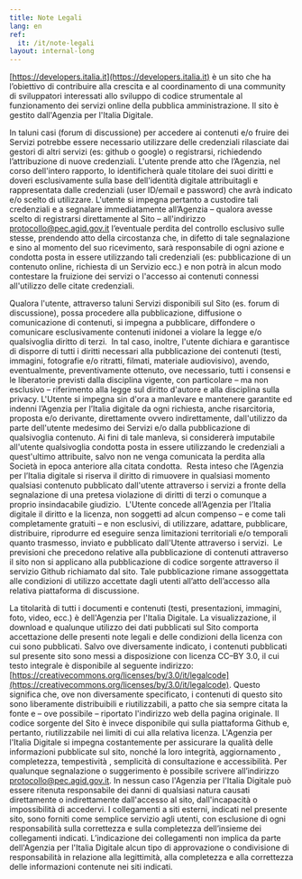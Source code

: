 ```yaml
---
title: Note Legali
lang: en
ref:
  it: /it/note-legali
layout: internal-long
---
```


[https://developers.italia.it](https://developers.italia.it) è un sito che ha l’obiettivo di contribuire alla crescita e al coordinamento di una community di sviluppatori interessati allo sviluppo di codice strumentale al funzionamento dei servizi online della pubblica amministrazione.
Il sito è gestito dall'Agenzia per l'Italia Digitale.

In taluni casi (forum di discussione) per accedere ai contenuti e/o fruire dei Servizi potrebbe essere necessario utilizzare delle credenziali rilasciate dai gestori di altri servizi (es: github o google) o registrarsi, richiedendo l’attribuzione di nuove credenziali.
L'utente prende atto che l’Agenzia, nel corso dell'intero rapporto, lo identificherà quale titolare dei suoi diritti e doveri esclusivamente sulla base dell'identità digitale attribuitagli e rappresentata dalle credenziali (user ID/email e password) che avrà indicato e/o scelto di utilizzare. L'utente si impegna pertanto a custodire tali credenziali e a segnalare immediatamente all’Agenzia – qualora avesse scelto di registrarsi direttamente al Sito – all'indirizzo [protocollo@pec.agid.gov.it](mailto:protocollo@pec.agid.gov.it) l’eventuale perdita del controllo esclusivo sulle stesse, prendendo atto della circostanza che, in difetto di tale segnalazione e sino al momento del suo ricevimento, sarà responsabile di ogni azione e condotta posta in essere utilizzando tali credenziali (es: pubblicazione di un contenuto online, richiesta di un Servizio ecc.) e non potrà in alcun modo contestare la fruizione dei servizi o l'accesso ai contenuti connessi all'utilizzo delle citate credenziali.

Qualora l'utente, attraverso taluni Servizi disponibili sul Sito (es. forum di discussione), possa procedere alla pubblicazione, diffusione o comunicazione di contenuti, si impegna a pubblicare, diffondere o comunicare esclusivamente contenuti inidonei a violare la legge e/o qualsivoglia diritto di terzi. 
In tal caso, inoltre, l'utente dichiara e garantisce di disporre di tutti i diritti necessari alla pubblicazione dei contenuti (testi, immagini, fotografie e/o ritratti, filmati, materiale audiovisivo), avendo, eventualmente, preventivamente ottenuto, ove necessario, tutti i consensi e le liberatorie previsti dalla disciplina vigente, con particolare – ma non esclusivo – riferimento alla legge sul diritto d'autore e alla disciplina sulla privacy.
L'Utente si impegna sin d'ora a manlevare e mantenere garantite ed indenni l’Agenzia per l’Italia digitale da ogni richiesta, anche risarcitoria, proposta e/o derivante, direttamente ovvero indirettamente, dall'utilizzo da parte dell'utente medesimo dei Servizi e/o dalla pubblicazione di qualsivoglia contenuto. Ai fini di tale manleva, si considererà imputabile all'utente qualsivoglia condotta posta in essere utilizzando le credenziali a quest'ultimo attribuite, salvo non ne venga comunicata la perdita alla Società in epoca anteriore alla citata condotta. 
Resta inteso che l’Agenzia per l’Italia digitale si riserva il diritto di rimuovere in qualsiasi momento qualsiasi contenuto pubblicato dall'utente attraverso i servizi a fronte della segnalazione di una pretesa violazione di diritti di terzi o comunque a proprio insindacabile giudizio. 
L'Utente concede all’Agenzia per l’Italia digitale il diritto e la licenza, non soggetti ad alcun compenso – e come tali completamente gratuiti – e non esclusivi, di utilizzare, adattare, pubblicare, distribuire, riprodurre ed eseguire senza limitazioni territoriali e/o temporali quanto trasmesso, inviato e pubblicato dall'Utente attraverso i servizi. 
Le previsioni che precedono relative alla pubblicazione di contenuti attraverso il sito non si applicano alla pubblicazione di codice sorgente attraverso il servizio Github richiamato dal sito. Tale pubblicazione rimane assoggettata alle condizioni di utilizzo accettate dagli utenti all’atto dell’accesso alla relativa piattaforma di discussione.

La titolarità di tutti i documenti e contenuti (testi, presentazioni, immagini, foto, video, ecc.) è dell'Agenzia per l'Italia Digitale.
La visualizzazione, il download e qualunque utilizzo dei dati pubblicati sul Sito comporta accettazione delle presenti note legali e delle condizioni della licenza con cui sono pubblicati.
Salvo ove diversamente indicato, i contenuti pubblicati sul presente sito sono messi a disposizione con licenza CC–BY 3.0, il cui testo integrale è disponibile al seguente indirizzo: [https://creativecommons.org/licenses/by/3.0/it/legalcode](https://creativecommons.org/licenses/by/3.0/it/legalcode).
Questo significa che, ove non diversamente specificato, i contenuti di questo sito sono liberamente distribuibili e riutilizzabili, a patto che sia sempre citata la fonte e – ove possibile – riportato l'indirizzo web della pagina originale.
Il codice sorgente del Sito è invece disponibile qui sulla piattaforma Github e, pertanto, riutilizzabile nei limiti di cui alla relativa licenza.
L'Agenzia per l'Italia Digitale si impegna costantemente per assicurare la qualità delle informazioni pubblicate sul sito, nonché la loro integrità, aggiornamento , completezza, tempestività , semplicità di consultazione e accessibilità.
Per qualunque segnalazione o suggerimento è possibile scrivere all’indirizzo [protocollo@pec.agid.gov.it](mailto:protocollo@pec.agid.gov.it).
In nessun caso l'Agenzia per l'Italia Digitale può essere ritenuta responsabile dei danni di qualsiasi natura causati direttamente o indirettamente dall'accesso al sito, dall'incapacità o impossibilità di accedervi.
I collegamenti a siti esterni, indicati nel presente sito, sono forniti come semplice servizio agli utenti, con esclusione di ogni responsabilità sulla correttezza e sulla completezza dell’insieme dei collegamenti indicati.
L’indicazione dei collegamenti non implica da parte dell'Agenzia per l'Italia Digitale alcun tipo di approvazione o condivisione di responsabilità in relazione alla legittimità, alla completezza e alla correttezza delle informazioni contenute nei siti indicati.
